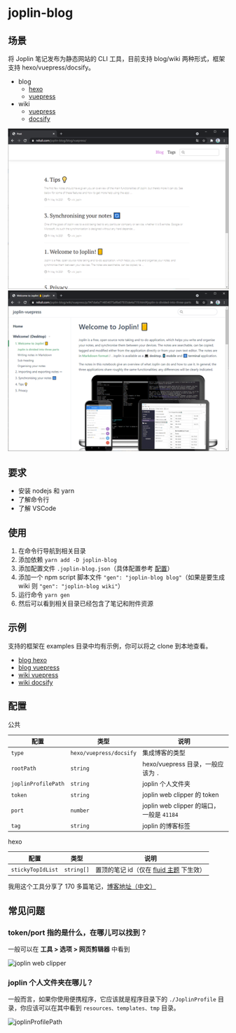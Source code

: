 # joplin-blog

## 场景

将 Joplin 笔记发布为静态网站的 CLI 工具，目前支持 blog/wiki 两种形式，框架支持 hexo/vuepress/docsify。

- blog
  - [hexo](https://rxliuli.com/joplin-blog/blog/hexo/)
  - [vuepress](https://rxliuli.com/joplin-blog/blog/vuepress/)
- wiki
  - [vuepress](https://rxliuli.com/joplin-blog/wiki/vuepress/p/947da6a714854075af6e07835de4a719.html)
  - [docsify](https://rxliuli.com/joplin-blog/wiki/docsify/#/p/947da6a714854075af6e07835de4a719)

![blog demo](docs/blog.png)
![wiki demo](docs/wiki.png)

## 要求

- 安装 nodejs 和 yarn
- 了解命令行
- 了解 VSCode

## 使用

1. 在命令行导航到相关目录
2. 添加依赖 `yarn add -D joplin-blog`
3. 添加配置文件 `.joplin-blog.json`（具体配置参考 [配置](#配置)）
4. 添加一个 npm script 脚本文件 `"gen": "joplin-blog blog"`（如果是要生成 wiki 则 `"gen": "joplin-blog wiki"`）
5. 运行命令 `yarn gen`
6. 然后可以看到相关目录已经包含了笔记和附件资源

## 示例

支持的框架在 examples 目录中均有示例，你可以将之 clone 到本地查看。

- [blog hexo](https://github.com/rxliuli/joplin-blog/tree/master/examples/blog-hexo-example)
- [blog vuepress](https://github.com/rxliuli/joplin-blog/tree/master/examples/blog-vuepress-example)
- [wiki vuepress](https://github.com/rxliuli/joplin-blog/tree/master/examples/wiki-vuepress-example)
- [wiki docsify](https://github.com/rxliuli/joplin-blog/tree/master/examples/wiki-docsify-example)

## 配置

公共

| 配置                | 类型            | 说明                                      |
| ------------------- | --------------- | ----------------------------------------- |
| `type`              | `hexo/vuepress/docsify` | 集成博客的类型                            |
| `rootPath`          | `string`        | hexo/vuepress 目录，一般应该为 `.`        |
| `joplinProfilePath` | `string`        | joplin 个人文件夹                         |
| `token`             | `string`        | joplin web clipper 的 token               |
| `port`              | `number`        | joplin web clipper 的端口，一般是 `41184` |
| `tag`               | `string`        | joplin 的博客标签                         |

hexo

| 配置              | 类型       | 说明                                                                                                              |
| ----------------- | ---------- | ----------------------------------------------------------------------------------------------------------------- |
| `stickyTopIdList` | `string[]` | 置顶的笔记 id（仅在 [fluid 主题](https://github.com/fluid-dev/hexo-theme-fluid/blob/master/README_en.md) 下生效） |

我用这个工具分享了 170 多篇笔记，[博客地址（中文）](https://blog.rxliuli.com/)

## 常见问题

### token/port 指的是什么，在哪儿可以找到？

一般可以在 **工具 > 选项 > 网页剪辑器** 中看到

![joplin web clipper](https://img.rxliuli.com/20210316092547.png)

### joplin 个人文件夹在哪儿？

一般而言，如果你使用便携程序，它应该就是程序目录下的 `./JoplinProfile` 目录，你应该可以在其中看到 `resources、templates、tmp` 目录。

![joplinProfilePath](https://img.rxliuli.com/20210316092834.png)
